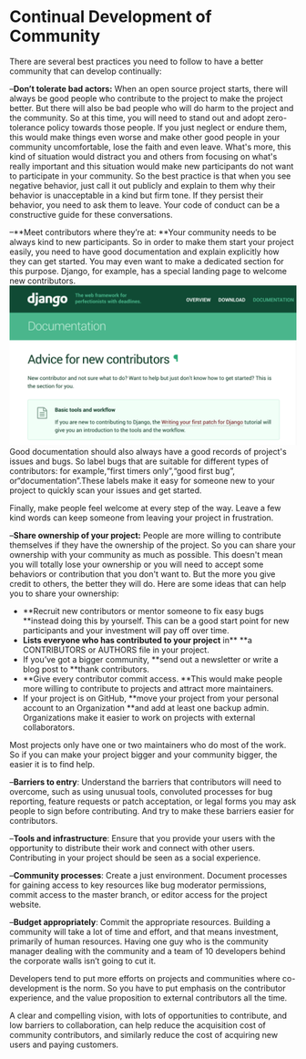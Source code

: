 # Continual Development of Community

There are several best practices you need to follow to have a better community that can develop continually:

–**Don’t tolerate bad actors:** When an open source project starts, there will always be good people who contribute to the project to make the project better. But there will also be bad people who will do harm to the project and the community. So at this time, you will need to stand out and adopt zero-tolerance policy towards those people. If you just neglect or endure them, this would make things even worse and make other good people in your community uncomfortable, lose the faith and even leave. What's more, this kind of situation would distract you and others from focusing on what's really important and this situation would make new participants do not want to participate in your community. So the best practice is that when you see negative behavior, just call it out publicly and explain to them why their behavior is unacceptable in a kind but firm tone. If they persist their behavior, you need to ask them to leave. Your code of conduct can be a constructive guide for these conversations.

–**Meet contributors where they’re at: **Your community needs to be always kind to new participants. So in order to make them start your project easily, you need to have good documentation and explain explicitly how they can get started. You may even want to make a dedicated section for this purpose. Django, for example, has a special landing page to welcome new contributors.![](/assets/import.png)Good documentation should also always have a good records of project's issues and bugs. So label bugs that are suitable for different types of contributors: for example,“first timers only”,“good first bug”, or“documentation”.These labels make it easy for someone new to your project to quickly scan your issues and get started.

Finally, make people feel welcome at every step of the way. Leave a few kind words can keep someone from leaving your project in frustration.

–**Share ownership of your project:** People are more willing to contribute themselves if they have the ownership of the project. So you can share your ownership with your community as much as possible. This doesn't mean you will totally lose your ownership or you will need to accept some behaviors or contribution that you don't want to. But the more you give credit to others, the better they will do. Here are some ideas that can help you to share your ownership:

* **Recruit new contributors or mentor someone to fix easy bugs **instead doing this by yourself. This can be a good start point for new participants and your investment will pay off over time.
* **Lists everyone who has contributed to your project** in** **a CONTRIBUTORS or AUTHORS file in your project.
* If you’ve got a bigger community, **send out a newsletter or write a blog post to **thank contributors.
* **Give every contributor commit access. **This would make people more willing to contribute to projects and attract more maintainers.
* If your project is on GitHub, **move your project from your personal account to an Organization **and add at least one backup admin. Organizations make it easier to work on projects with external collaborators.

Most projects only have one or two maintainers who do most of the work. So if you can make your project bigger and your community bigger, the easier it is to find help.

–**Barriers to entry**: Understand the barriers that contributors will need to overcome, such as using unusual tools, convoluted processes for bug reporting, feature requests or patch acceptation, or legal forms you may ask people to sign before contributing. And try to make these barriers easier for contributors.

–**Tools and infrastructure**: Ensure that you provide your users with the opportunity to distribute their work and connect with other users. Contributing in your project should be seen as a social experience.

–**Community processes**: Create a just environment. Document processes for gaining access to key resources like bug moderator permissions, commit access to the master branch, or editor access for the project website.

–**Budget appropriately**: Commit the appropriate resources. Building a community will take a lot of time and effort, and that means investment, primarily of human resources. Having one guy who is the community manager dealing with the community and a team of 10 developers behind the corporate walls isn’t going to cut it. 

Developers tend to put more efforts on projects and communities where co-development is the norm. So you have to put emphasis on the contributor experience, and the value proposition to external contributors all the time.

A clear and compelling vision, with lots of opportunities to contribute, and low barriers to collaboration, can help reduce the acquisition cost of community contributors, and similarly reduce the cost of acquiring new users and paying customers.

